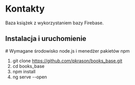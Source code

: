 # Kontakty

Baza książek z wykorzystaniem bazy Firebase.


## Instalacja i uruchomienie

\# Wymagane środowisko node.js i menedżer pakietów npm 
1. git clone https://github.com/pkrason/books_base.git
2. cd books_base
3. npm install
4. ng serve --open
